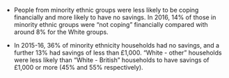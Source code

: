 -   People from minority ethnic groups were less likely to be coping
    financially and more likely to have no savings. In 2016, 14% of
    those in minority ethnic groups were “not coping” financially
    compared with around 8% for the White groups.

-   In 2015-16, 36% of minority ethnicity households had no savings, and
    a further 13% had savings of less than £1,000. “White - other”
    households were less likely than “White - British” households to
    have savings of £1,000 or more (45% and 55% respectively).

